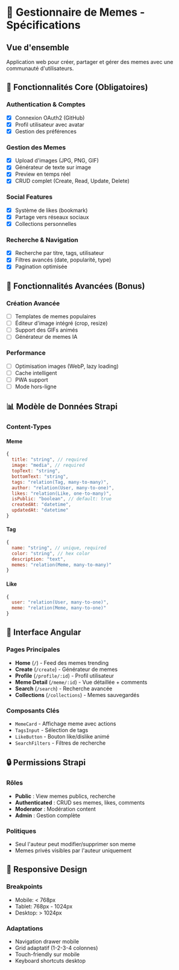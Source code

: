 # 🌈 Gestionnaire de Memes - Spécifications

## Vue d'ensemble
Application web pour créer, partager et gérer des memes avec une communauté d'utilisateurs.

## 🎯 Fonctionnalités Core (Obligatoires)

### Authentication & Comptes
- [x] Connexion OAuth2 (GitHub)
- [x] Profil utilisateur avec avatar
- [x] Gestion des préférences

### Gestion des Memes
- [x] Upload d'images (JPG, PNG, GIF)
- [x] Générateur de texte sur image
- [x] Preview en temps réel
- [x] CRUD complet (Create, Read, Update, Delete)

### Social Features
- [x] Système de likes (bookmark)
- [x] Partage vers réseaux sociaux
- [x] Collections personnelles

### Recherche & Navigation
- [x] Recherche par titre, tags, utilisateur
- [x] Filtres avancés (date, popularité, type)
- [x] Pagination optimisée

## 🚀 Fonctionnalités Avancées (Bonus)

### Création Avancée
- [ ] Templates de memes populaires
- [ ] Éditeur d'image intégré (crop, resize)
- [ ] Support des GIFs animés
- [ ] Générateur de memes IA

### Performance
- [ ] Optimisation images (WebP, lazy loading)
- [ ] Cache intelligent
- [ ] PWA support
- [ ] Mode hors-ligne

## 📊 Modèle de Données Strapi

### Content-Types

#### Meme
```javascript
{
  title: "string", // required
  image: "media", // required
  topText: "string",
  bottomText: "string", 
  tags: "relation(Tag, many-to-many)",
  author: "relation(User, many-to-one)",
  likes: "relation(Like, one-to-many)",
  isPublic: "boolean", // default: true
  createdAt: "datetime",
  updatedAt: "datetime"
}
```

#### Tag
```javascript
{
  name: "string", // unique, required
  color: "string", // hex color
  description: "text",
  memes: "relation(Meme, many-to-many)"
}
```

#### Like
```javascript
{
  user: "relation(User, many-to-one)",
  meme: "relation(Meme, many-to-one)"
}
```

## 🎨 Interface Angular

### Pages Principales
- **Home** (`/`) - Feed des memes trending
- **Create** (`/create`) - Générateur de memes
- **Profile** (`/profile/:id`) - Profil utilisateur
- **Meme Detail** (`/meme/:id`) - Vue détaillée + comments
- **Search** (`/search`) - Recherche avancée
- **Collections** (`/collections`) - Memes sauvegardés

### Composants Clés
- `MemeCard` - Affichage meme avec actions
- `TagsInput` - Sélection de tags
- `LikeButton` - Bouton like/dislike animé
- `SearchFilters` - Filtres de recherche

## 🔒 Permissions Strapi

### Rôles
- **Public** : View memes publics, recherche
- **Authenticated** : CRUD ses memes, likes, comments
- **Moderator** : Modération content
- **Admin** : Gestion complète

### Politiques
- Seul l'auteur peut modifier/supprimer son meme
- Memes privés visibles par l'auteur uniquement

## 📱 Responsive Design

### Breakpoints
- Mobile: < 768px
- Tablet: 768px - 1024px  
- Desktop: > 1024px

### Adaptations
- Navigation drawer mobile
- Grid adaptatif (1-2-3-4 colonnes)
- Touch-friendly sur mobile
- Keyboard shortcuts desktop
